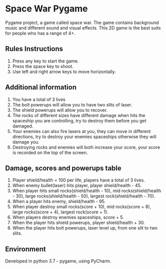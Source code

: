 # Space War Pygame
Pygame project, a game called space war. The game contains background music and different sound and visual effects. This 2D game is the best suits for people who has a range of 4+. 

## Rules Instructions
1. Press any key to start the game.
2. Press the space key to shoot.
3. Use left and right arrow keys to move horizontally.

## Additional information
1. You have a total of 3 lives
2. The bolt powerups will allow you to have two slits of laser.
3. The shield powerups will allow you to recover.
4. The rocks of different sizes have different damage when hits the spaceship you are controlling, try to destroy them before you get damaged.
5. Your enemies can also fire lasers at you, they can move in different directions, try to destroy your enemies spaceships otherwise they will damage you.
6. Destroying rocks and enemies will both increase your score, your score is recorded on the top of the screen.

## Damage, scores and powerups table
1. Player shield/health = 100 per life, players have a total of 3 lives.
2. When enemy bullet(laser) hits player, player shield/health - 45.
3. When player hits small rocks(shield/health - 10), mid rocks(shield/health - 30), large rocks(shield/health - 50), largest rock(shield/health - 70).
4. When a player hits enemy, shield/health - 95.
5. When player destroy small rocks(score + 10), mid rocks(score + 8), large rocks(score + 4), largest rock(score + 1).
6. When players destroy enemies spaceships, score + 5.
7. When the player hits shield powerups, player shield/health + 30.
8. When the player hits bolt powerups, laser level up, from one slit to two slits.

## Environment
Developed in python 3.7 - pygame, using PyCharm.

